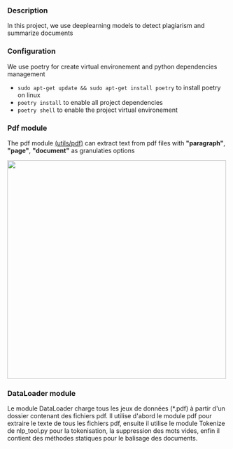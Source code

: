 ### Description
In this project, we use deeplearning models to detect plagiarism and summarize documents

### Configuration

We use poetry for create virtual environement and python dependencies management
- ```sudo apt-get update && sudo apt-get install poetry``` to install poetry on linux
- ```poetry install``` to enable all project dependencies
- ```poetry shell``` to enable the project virtual environement
 
### Pdf module
The pdf module [(utils/pdf)](https://github.com/abdoulfataoh/doc-summary-and-plagiarism-detection/blob/main/utils/pdf.py) can extract text from pdf files with **"paragraph"**, **"page"**, **"document"** as granulaties options

<p align="left">
  <img width="500" src="https://drive.google.com/uc?export=download&id=1Cx1TngBWoMn92GF9voF6ZHVbkhhKcfzh">
</p>

### DataLoader module
Le module DataLoader charge tous les jeux de données (*.pdf) à partir d'un dossier contenant des fichiers pdf. Il utilise d'abord le module pdf pour extraire le texte de tous les fichiers pdf, ensuite il utilise le module Tokenize de nlp_tool.py pour la tokenisation, la suppression des mots vides, enfin il contient des méthodes statiques pour le balisage des documents.
